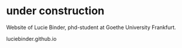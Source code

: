 # under construction 

Website of Lucie Binder, phd-student at Goethe University Frankfurt. 

luciebinder.github.io
